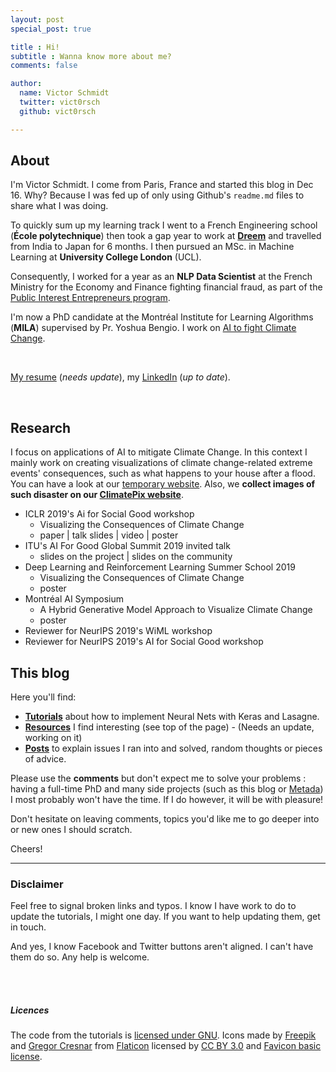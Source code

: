 ```yaml
---
layout: post
special_post: true

title : Hi!
subtitle : Wanna know more about me?
comments: false

author:
  name: Victor Schmidt
  twitter: vict0rsch
  github: vict0rsch

---
```


## About

I'm Victor Schmidt. I come from Paris, France and started this blog in Dec 16. Why? Because I was fed up of only using Github's `readme.md` files to share what I was doing.

To quickly sum up my learning track I went to a French Engineering school (**École polytechnique**) then took a gap year to work at [**Dreem**](https://dreem.com) and travelled from India to Japan for 6 months.
I then pursued an MSc. in Machine Learning at **University College London** (UCL). 

Consequently, I worked for a year as an **NLP Data Scientist** at the French Ministry for the Economy and Finance fighting financial fraud, as part of the [Public Interest Entrepreneurs program](https://entrepreneur-interet-general.etalab.gouv.fr/defi/2017/09/26/hopkins/).

I'm now a PhD candidate at the Montréal Institute for Learning Algorithms (**MILA**) supervised by Pr. Yoshua Bengio. I work on [AI to fight Climate Change](/2019/02/04/mila/).

<br>

[My resume](ResumeVictorSchmidt.pdf) (*needs update*), my [LinkedIn](https://fr.linkedin.com/in/victor-schmidt-30418083) (*up to date*).

<br>

## Research

I focus on applications of AI to mitigate Climate Change. In this context I mainly work on creating visualizations of climate change-related extreme events' consequences, such as what happens to your house after a flood. You can have a look at our [temporary website](https://mila.quebec/en/ai-society/visualizing-climate-change/). Also, we **collect images of such disaster on our [ClimatePix website](https://climatepix.mila.quebec/)**.

* ICLR 2019's Ai for Social Good workshop
  * Visualizing the Consequences of Climate Change
  * paper \| talk slides \| video \| poster
* ITU's AI For Good Global Summit 2019 invited talk
  * slides on the project \| slides on the community
* Deep Learning and Reinforcement Learning Summer School 2019 
  * Visualizing the Consequences of Climate Change
  * poster
* Montréal AI Symposium
  * A Hybrid Generative Model Approach to Visualize Climate Change
  * poster
* Reviewer for NeurIPS 2019's WiML workshop
* Reviewer for NeurIPS 2019's AI for Social Good workshop

## This blog 
Here you'll find:

* [**Tutorials**](http://vict0rsch.github.io/tutorials/) about how to implement Neural Nets with Keras and Lasagne. 
* [**Resources**](http://vict0rsch.github.io/resources/) I find interesting (see top of the page) - (Needs an update, working on it)
* [**Posts**](http://vict0rsch.github.io) to explain issues I ran into and solved, random thoughts or pieces of advice.

Please use the **comments** but don't expect me to solve your problems : having a full-time PhD and many side projects (such as this blog or [Metada](https://metada.org)) I most probably won't have the time. If I do however, it will be with pleasure!

Don't hesitate on leaving comments, topics you'd like me to go deeper into or new ones I should scratch.

Cheers!

____________________________________________________________________________________

### Disclaimer
Feel free to signal broken links and typos. I know I have work to do to update the tutorials, I might one day. If you want to help updating them, get in touch.

And yes, I know Facebook and Twitter buttons aren't aligned. I can't have them do so. Any help is welcome.

<br>
<br>

##### Licences
The code from the tutorials is [licensed under GNU](https://github.com/Vict0rSch/deep_learning/blob/master/License).
Icons made by [Freepik](http://www.freepik.com) and [Gregor Cresnar](http://www.flaticon.com/authors/gregor-cresnar) from [Flaticon](http://www.flaticon.com) licensed by [CC BY 3.0](http://creativecommons.org/licenses/by/3.0/) and [Favicon basic license](http://file000.flaticon.com/downloads/license/license.pdf).